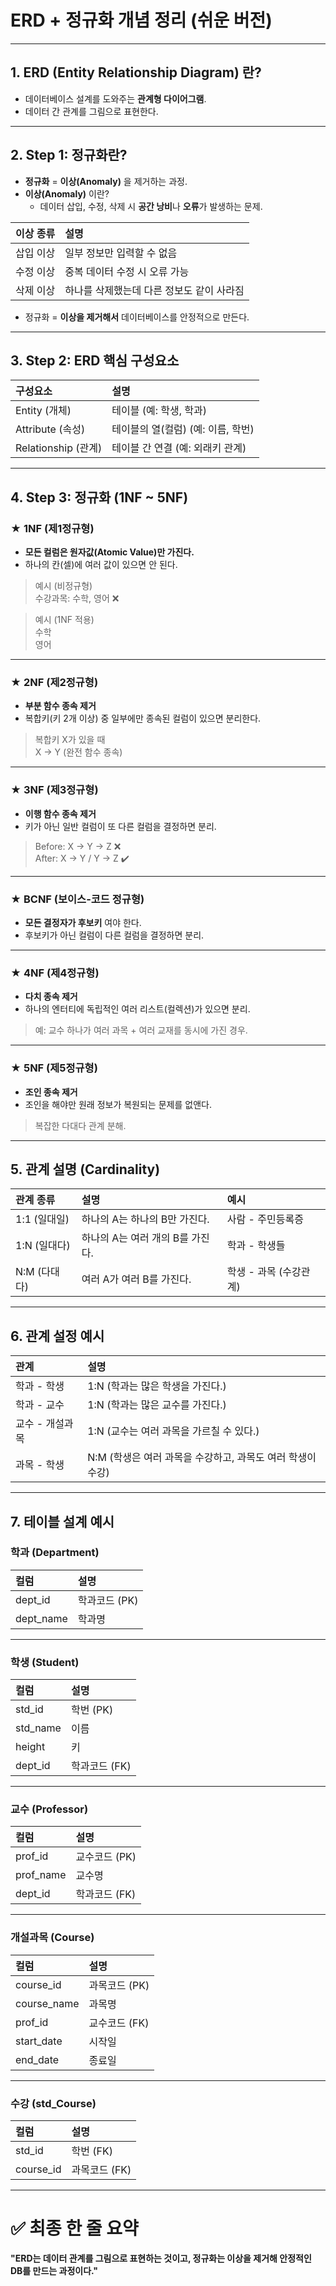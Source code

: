 # ERD + 정규화 개념 정리 (쉬운 버전)

---

## 1. ERD (Entity Relationship Diagram) 란?

- 데이터베이스 설계를 도와주는 **관계형 다이어그램**.
- 데이터 간 관계를 그림으로 표현한다.

---

## 2. Step 1: 정규화란?

- **정규화** = **이상(Anomaly)** 을 제거하는 과정.
- **이상(Anomaly)** 이란?
  - 데이터 삽입, 수정, 삭제 시 **공간 낭비**나 **오류**가 발생하는 문제.

| 이상 종류 | 설명 |
|:--|:--|
| 삽입 이상 | 일부 정보만 입력할 수 없음 |
| 수정 이상 | 중복 데이터 수정 시 오류 가능 |
| 삭제 이상 | 하나를 삭제했는데 다른 정보도 같이 사라짐 |

- 정규화 = **이상을 제거해서** 데이터베이스를 안정적으로 만든다.

---

## 3. Step 2: ERD 핵심 구성요소

| 구성요소 | 설명 |
|:--|:--|
| Entity (개체) | 테이블 (예: 학생, 학과) |
| Attribute (속성) | 테이블의 열(컬럼) (예: 이름, 학번) |
| Relationship (관계) | 테이블 간 연결 (예: 외래키 관계) |

---

## 4. Step 3: 정규화 (1NF ~ 5NF)

### ★ 1NF (제1정규형)

- **모든 컬럼은 원자값(Atomic Value)만 가진다.**
- 하나의 칸(셀)에 여러 값이 있으면 안 된다.

> 예시 (비정규형)  
> 수강과목: 수학, 영어 ❌

> 예시 (1NF 적용)  
> 수학  
> 영어  

---

### ★ 2NF (제2정규형)

- **부분 함수 종속 제거**  
- 복합키(키 2개 이상) 중 일부에만 종속된 컬럼이 있으면 분리한다.

> 복합키 X가 있을 때  
> X → Y (완전 함수 종속)

---

### ★ 3NF (제3정규형)

- **이행 함수 종속 제거**
- 키가 아닌 일반 컬럼이 또 다른 컬럼을 결정하면 분리.

> Before: X → Y → Z ❌  
> After: X → Y / Y → Z ✔️

---

### ★ BCNF (보이스-코드 정규형)

- **모든 결정자가 후보키** 여야 한다.
- 후보키가 아닌 컬럼이 다른 컬럼을 결정하면 분리.

---

### ★ 4NF (제4정규형)

- **다치 종속 제거**
- 하나의 엔터티에 독립적인 여러 리스트(컬렉션)가 있으면 분리.

> 예: 교수 하나가 여러 과목 + 여러 교재를 동시에 가진 경우.

---

### ★ 5NF (제5정규형)

- **조인 종속 제거**
- 조인을 해야만 원래 정보가 복원되는 문제를 없앤다.

> 복잡한 다대다 관계 분해.

---

## 5. 관계 설명 (Cardinality)

| 관계 종류 | 설명 | 예시 |
|:--|:--|:--|
| 1:1 (일대일) | 하나의 A는 하나의 B만 가진다. | 사람 - 주민등록증 |
| 1:N (일대다) | 하나의 A는 여러 개의 B를 가진다. | 학과 - 학생들 |
| N:M (다대다) | 여러 A가 여러 B를 가진다. | 학생 - 과목 (수강관계) |

---

## 6. 관계 설정 예시

| 관계 | 설명 |
|:--|:--|
| 학과 - 학생 | 1:N (학과는 많은 학생을 가진다.) |
| 학과 - 교수 | 1:N (학과는 많은 교수를 가진다.) |
| 교수 - 개설과목 | 1:N (교수는 여러 과목을 가르칠 수 있다.) |
| 과목 - 학생 | N:M (학생은 여러 과목을 수강하고, 과목도 여러 학생이 수강) |

---

## 7. 테이블 설계 예시

### 학과 (Department)
| 컬럼 | 설명 |
|:--|:--|
| dept_id | 학과코드 (PK) |
| dept_name | 학과명 |

---

### 학생 (Student)
| 컬럼 | 설명 |
|:--|:--|
| std_id | 학번 (PK) |
| std_name | 이름 |
| height | 키 |
| dept_id | 학과코드 (FK) |

---

### 교수 (Professor)
| 컬럼 | 설명 |
|:--|:--|
| prof_id | 교수코드 (PK) |
| prof_name | 교수명 |
| dept_id | 학과코드 (FK) |

---

### 개설과목 (Course)
| 컬럼 | 설명 |
|:--|:--|
| course_id | 과목코드 (PK) |
| course_name | 과목명 |
| prof_id | 교수코드 (FK) |
| start_date | 시작일 |
| end_date | 종료일 |

---

### 수강 (std_Course)
| 컬럼 | 설명 |
|:--|:--|
| std_id | 학번 (FK) |
| course_id | 과목코드 (FK) |

---

# ✅ 최종 한 줄 요약

**"ERD는 데이터 관계를 그림으로 표현하는 것이고, 정규화는 이상을 제거해 안정적인 DB를 만드는 과정이다."**

